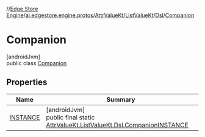 //[Edge Store Engine](../../../../../../index.md)/[ai.edgestore.engine.protos](../../../../index.md)/[AttrValueKt](../../../index.md)/[ListValueKt](../../index.md)/[Dsl](../index.md)/[Companion](index.md)

# Companion

[androidJvm]\
public class [Companion](index.md)

## Properties

| Name | Summary |
|---|---|
| [INSTANCE](index.md#-1725764491%2FProperties%2F-89531115) | [androidJvm]<br>public final static [AttrValueKt.ListValueKt.Dsl.Companion](index.md)[INSTANCE](index.md#-1725764491%2FProperties%2F-89531115) |
